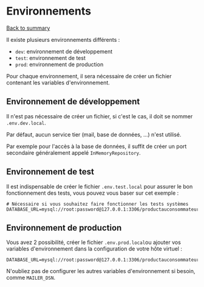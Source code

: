 # Environnements

[Back to summary](../index.md)

Il existe plusieurs environnements différents :
* `dev`: environnement de développement
* `test`: environnement de test
* `prod`: environnement de production

Pour chaque environnement, il sera nécessaire de créer un fichier contenant les variables d'environnement.

## Environnement de développement
Il n'est pas nécessaire de créer un fichier, si c'est le cas, il doit se nommer `.env.dev.local`.

Par défaut, aucun service tier (mail, base de données, ...) n'est utilisé. 

Par exemple pour l'accès à la base de données, il suffit de créer un port secondaire généralement appelé `InMemoryRepository`.

## Environnement de test
Il est indispensable de créer le fichier `.env.test.local` pour assurer le bon fonctionnement des tests, vous pouvez vous baser sur cet exemple :
```dotenv
# Nécessaire si vous souhaitez faire fonctionner les tests systèmes
DATABASE_URL=mysql://root:password@127.0.0.1:3306/productauconsommateur
```

## Environnement de production
Vous avez 2 possibilité, créer le fichier `.env.prod.local`ou ajouter vos variables d'environnement dans la configuration de votre hôte virtuel :
```dotenv
DATABASE_URL=mysql://root:password@127.0.0.1:3306/productauconsommateur
```

N'oubliez pas de configurer les autres variables d'environnement si besoin, comme `MAILER_DSN`.
